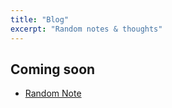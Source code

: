 ```yaml
---
title: "Blog"
excerpt: "Random notes & thoughts"
---
```


## Coming soon

- [Random Note](random-note.md)
